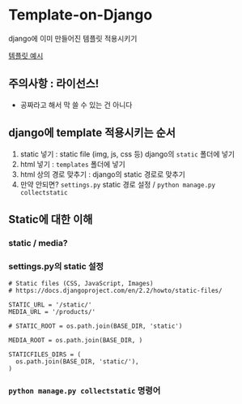 # Template-on-Django

django에 이미 만들어진 템플릿 적용시키기

[템플릿 예시](https://colorlib.com/wp/templates/)

## 주의사항 : 라이선스!

 - 공짜라고 해서 막 쓸 수 있는 건 아니다
 
## django에 template 적용시키는 순서

1. static 넣기 : static file (img, js, css 등) django의 `static` 폴더에 넣기
2. html 넣기 : `templates` 폴더에 넣기
3. html 상의 경로 맞추기 : django의 static 경로로 맞추기 
4. 만약 안되면? `settings.py` static 경로 설정 / `python manage.py collectstatic`

## Static에 대한 이해

### static / media?

### settings.py의 static 설정

```
# Static files (CSS, JavaScript, Images)
# https://docs.djangoproject.com/en/2.2/howto/static-files/

STATIC_URL = '/static/'
MEDIA_URL = '/products/'

# STATIC_ROOT = os.path.join(BASE_DIR, 'static')

MEDIA_ROOT = os.path.join(BASE_DIR, )

STATICFILES_DIRS = (
  os.path.join(BASE_DIR, 'static/'),
)
```

### `python manage.py collectstatic` 명령어
